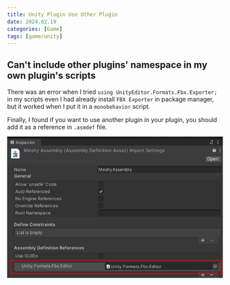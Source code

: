```yaml
---
title: Unity Plugin Use Other Plugin
date: 2024.02.19
categories: [Game]
tags: [game/unity]
---
```


## Can't include other plugins' namespace in my own plugin's scripts

There was an error when I tried `using UnityEditor.Formats.Fbx.Exporter;` in my scripts even I had already install `FBX Exporter` in package manager, but it worked when I put it in a `monobehavior` script.

Finally, I found if you want to use another plugin in your plugin, you should add it as a reference in `.asmdef` file.

![alt text](/assets/images/unity-plugin-asmdef-reference.png)